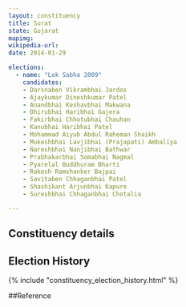 ```yaml
---
layout: constituency
title: Surat
state: Gujarat
mapimg: 
wikipedia-url: 
date: 2014-01-29

elections: 
  - name: "Lok Sabha 2009"
    candidates: 
    - Darsnaben Vikrambhai Jardos 
    - Ajaykumar Dineshkumar Patel 
    - Anandbhai Keshavbhai Makwana 
    - Dhirubhai Haribhai Gajera 
    - Fakirbhai Chhotubhai Chauhan 
    - Kanubhai Haribhai Patel 
    - Mohammad Aiyub Abdul Raheman Shaikh 
    - Mukeshbhai Lavjibhai (Prajapati) Ambaliya 
    - Nareshbhai Nanjibhai Bathwar 
    - Prabhakarbhai Somabhai Nagmal 
    - Pyarelal Buddhuram Bharti 
    - Rakesh Ramshanker Bajpai 
    - Savitaben Chhaganbhai Patel 
    - Shashikant Arjunbhai Kapure 
    - Sureshbhai Chhaganbhai Chotalia 

---
```

## Constituency details


## Election History
{% include "constituency_election_history.html" %}

##Reference
